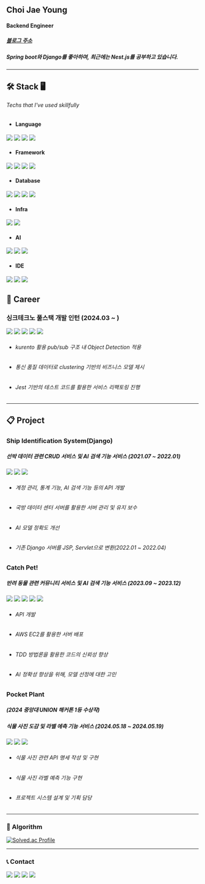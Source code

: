 Choi Jae Young
---
#### Backend Engineer
##### [블로그 주소](https://godsaeng-salgi.tistory.com/)
##### Spring boot와 Django를 좋아하며, 최근에는 Nest.js를 공부하고 있습니다.

---
## 🛠 Stack 🖥
###### Techs that I've used skillfully
* #### Language
<p>
  <img src="https://img.shields.io/badge/Python-3776AB?style=flat&logo=python&logoColor=yellow">
  <img src="https://img.shields.io/badge/Java-007396?style=fla&logo=Java&logoColor=white">
  <img src="https://img.shields.io/badge/C++-00599C?style=flat&logo=c%2B%2B&logoColor=white"> 
  <img src="https://img.shields.io/badge/C-A8B9CC?style=flat&logo=c&logoColor=white">
</p>

* #### Framework
<p>
  <img src="https://img.shields.io/badge/Django-092E20?style=flat&logo=django&logoColor=white">
  <img src="https://img.shields.io/badge/SpringBoot-6DB33F?style=flat&logo=SpringBoot&logoColor=white">
  <img src="https://img.shields.io/badge/Express-000000?style=flat&logo=Express&logoColor=white">
  <img src="https://img.shields.io/badge/Vue.js-4FC08D?style=flat&logo=Vue.js&logoColor=white">
  
</p>

* #### Database
<p>
  <img src="https://img.shields.io/badge/MySQL-4479A1?style=flat&logo=MySQL&logoColor=white">
  <img src="https://img.shields.io/badge/MongoDB-47A248?style=flat&logo=MongoDB&logoColor=white">
  <img src="https://img.shields.io/badge/SQLite-003B57?style=flat&logo=SQLite&logoColor=white">
  <img src="https://img.shields.io/badge/Cubrid-FF6F00?style=flat&logo=Cubrid&logoColor=white">
</p>

* #### Infra
<p>
  <img src="https://img.shields.io/badge/Amazon EC2-FF9900?style=flat&logo=AmazonEC2&logoColor=white">
  <img src="https://img.shields.io/badge/NGINX-009639?style=flat&logo=NGINX&logoColor=white">
</p>

* #### AI
<p>
  <img src="https://img.shields.io/badge/TensorFlow-FF6F00?style=flat&logo=TensorFlow&logoColor=white">
  <img src="https://img.shields.io/badge/Keras-D00000?style=flat&logo=Keras&logoColor=white">
  <img src="https://img.shields.io/badge/Google Colab-F9AB00?style=flat&logo=GoogleColab&logoColor=white">
</p>

* #### IDE
<p>
  <img src="https://img.shields.io/badge/PyCharm-000000?style=flat&logo=PyCharm&logoColor=white">
  <img src="https://img.shields.io/badge/Intellij IDEA-000000?style=flat&logo=Intellij IDEA&logoColor=white">
  <img src="https://img.shields.io/badge/Visual Studio Code-007ACC?style=flat&logo=Visual Studio Code&logoColor=white">
</p>

## 🎈 Career
### **싱크테크노 풀스택 개발 인턴 (2024.03 ~ )**
<img src="https://img.shields.io/badge/Express-000000?style=flat&logo=Express&logoColor=white"> <img src="https://img.shields.io/badge/Vue.js-4FC08D?style=flat&logo=Vue.js&logoColor=white"> <img src="https://img.shields.io/badge/MongoDB-47A248?style=flat&logo=MongoDB&logoColor=white"> <img src="https://img.shields.io/badge/Openlayers-1F6B75?style=flat&logo=Openlayers&logoColor=white"> <img src="https://img.shields.io/badge/webRTC-333333?style=flat&logo=webRTC&logoColor=white"> 

* ###### kurento 활용 pub/sub 구조 내 Object Detection 적용
* ###### 통신 품질 데이터로 clustering 기반의 비즈니스 모델 제시
* ###### Jest 기반의 테스트 코드를 활용한 서비스 리팩토링 진행
---

## 📋 Project
### **Ship Identification System(Django)**
##### 선박 데이터 관련 CRUD 서비스 및 AI 검색 기능 서비스 (2021.07 ~ 2022.01)
  <img src="https://img.shields.io/badge/Django-092E20?style=flat&logo=django&logoColor=white">  <img src="https://img.shields.io/badge/SQLite-003B57?style=flat&logo=SQLite&logoColor=white">  <img src="https://img.shields.io/badge/Cubrid-FF6F00?style=flat&logo=Cubrid&logoColor=white">

* ###### 계정 관리, 통계 기능, AI 검색 기능 등의 API 개발
* ###### 국방 데이터 센터 서버를 활용한 서버 관리 및 유지 보수
* ###### AI 모델 정확도 개선
* ###### 기존 Django 서버를 JSP, Servlet으로 변환(2022.01 ~ 2022.04)


### **Catch Pet!**
##### 반려 동물 관련 커뮤니티 서비스 및 AI 검색 기능 서비스 (2023.09 ~ 2023.12)
  <img src="https://img.shields.io/badge/Django-092E20?style=flat&logo=django&logoColor=white">  <img src="https://img.shields.io/badge/SQLite-003B57?style=flat&logo=SQLite&logoColor=white">  <img src="https://img.shields.io/badge/TensorFlow-FF6F00?style=flat&logo=TensorFlow&logoColor=white">  <img src="https://img.shields.io/badge/Keras-D00000?style=flat&logo=Keras&logoColor=white">  <img src="https://img.shields.io/badge/Google Colab-F9AB00?style=flat&logo=GoogleColab&logoColor=white">
* ###### API 개발
* ###### AWS EC2를 활용한 서버 배포
* ###### TDD 방법론을 활용한 코드의 신뢰성 향상
* ###### AI 정확성 향상을 위해, 모델 선정에 대한 고민


### **Pocket Plant**
##### (2024 중앙대 UNION 해커톤 1등 수상작)
##### 식물 사진 도감 및 라벨 에측 기능 서비스 (2024.05.18 ~ 2024.05.19)
  <img src="https://img.shields.io/badge/SpringBoot-6DB33F?style=flat&logo=SpringBoot&logoColor=white">  <img src="https://img.shields.io/badge/MongoDB-47A248?style=flat&logo=MongoDB&logoColor=white">  <img src="https://img.shields.io/badge/Amazon EC2-FF9900?style=flat&logo=AmazonEC2&logoColor=white">
* ###### 식물 사진 관련 API 명세 작성 및 구현
* ###### 식물 사진 라벨 예측 기능 구현
* ###### 프로젝트 시스템 설계 및 기획 담당

---
### 🏅 Algorithm 
  [![Solved.ac Profile](http://mazassumnida.wtf/api/v2/generate_badge?boj=cjy11230)](https://solved.ac/cjy11230/)

---
### 📞 Contact
<p>
  <img src="https://img.shields.io/badge/cjy11230@kakao.com-FFCD00?style=flat&logo=KakaoTalk&logoColor=black">
  <img src="https://img.shields.io/badge/jyblessingyou@gmail.com-EA4335?style=flat&logo=gmail&logoColor=white">
  <img src="https://img.shields.io/badge/antjqwydld@naver.com-03C75A?style=flat&logo=naver&logoColor=white">
  <img src="http://img.shields.io/badge/jy.__.1107-black?style=flat&logo=Instagram&link=https://instagram.com/jy._.1107">   
</p>
 
